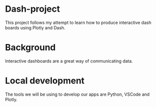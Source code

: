 # Dash-project
This project follows my attempt to learn how to produce interactive dash boards using Plotly and Dash.

# Background

Interactive dashboards are a great way of communicating data.

# Local development
The tools we will be using to develop our apps are Python, VSCode and Plotly.


